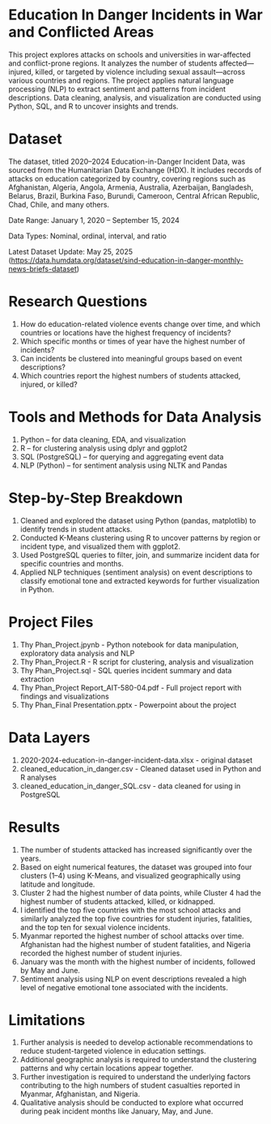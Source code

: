 # Education In Danger Incidents in War and Conflicted Areas
This project explores attacks on schools and universities in war-affected and conflict-prone regions. It analyzes the number of students affected—injured, killed, or targeted by violence including sexual assault—across various countries and regions. The project applies natural language processing (NLP) to extract sentiment and patterns from incident descriptions. Data cleaning, analysis, and visualization are conducted using Python, SQL, and R to uncover insights and trends.

# Dataset
The dataset, titled 2020–2024 Education-in-Danger Incident Data, was sourced from the Humanitarian Data Exchange (HDX). It includes records of attacks on education categorized by country, covering regions such as Afghanistan, Algeria, Angola, Armenia, Australia, Azerbaijan, Bangladesh, Belarus, Brazil, Burkina Faso, Burundi, Cameroon, Central African Republic, Chad, Chile, and many others.

Date Range: January 1, 2020 – September 15, 2024

Data Types: Nominal, ordinal, interval, and ratio

Latest Dataset Update: May 25, 2025 (https://data.humdata.org/dataset/sind-education-in-danger-monthly-news-briefs-dataset)

# Research Questions
1. How do education-related violence events change over time, and which countries or locations have the highest frequency of incidents?
2. Which specific months or times of year have the highest number of incidents?
3. Can incidents be clustered into meaningful groups based on event descriptions?
4. Which countries report the highest numbers of students attacked, injured, or killed?

# Tools and Methods for Data Analysis
1. Python – for data cleaning, EDA, and visualization
2. R – for clustering analysis using dplyr and ggplot2
3. SQL (PostgreSQL) – for querying and aggregating event data
4. NLP (Python) – for sentiment analysis using NLTK and Pandas

# Step-by-Step Breakdown
1. Cleaned and explored the dataset using Python (pandas, matplotlib) to identify trends in student attacks.
2. Conducted K-Means clustering using R to uncover patterns by region or incident type, and visualized them with ggplot2.
3. Used PostgreSQL queries to filter, join, and summarize incident data for specific countries and months.
4. Applied NLP techniques (sentiment analysis) on event descriptions to classify emotional tone and extracted keywords for further visualization in Python.

# Project Files
1. Thy Phan_Project.jpynb - Python notebook for data manipulation, exploratory data analysis and NLP
2. Thy Phan_Project.R - R script for clustering, analysis and visualization
3. Thy Phan_Project.sql - SQL queries incident summary and data extraction
4. Thy Phan_Project Report_AIT-580-04.pdf - Full project report with findings and visualizations
5. Thy Phan_Final Presentation.pptx - Powerpoint about the project

# Data Layers
1. 2020-2024-education-in-danger-incident-data.xlsx - original dataset
2. cleaned_education_in_danger.csv - Cleaned dataset used in Python and R analyses  
3. cleaned_education_in_danger_SQL.csv - data cleaned for using in PostgreSQL

# Results
1. The number of students attacked has increased significantly over the years.
2. Based on eight numerical features, the dataset was grouped into four clusters (1–4) using K-Means, and visualized geographically using latitude and longitude.
3. Cluster 2 had the highest number of data points, while Cluster 4 had the highest number of students attacked, killed, or kidnapped.
4. I identified the top five countries with the most school attacks and similarly analyzed the top five countries for student injuries, fatalities, and the top ten for sexual violence incidents.
5. Myanmar reported the highest number of school attacks over time. Afghanistan had the highest number of student fatalities, and Nigeria recorded the highest number of student injuries.
6. January was the month with the highest number of incidents, followed by May and June.
7. Sentiment analysis using NLP on event descriptions revealed a high level of negative emotional tone associated with the incidents.
   
# Limitations
1. Further analysis is needed to develop actionable recommendations to reduce student-targeted violence in education settings.
2. Additional geographic analysis is required to understand the clustering patterns and why certain locations appear together.
4. Further investigation is required to understand the underlying factors contributing to the high numbers of student casualties reported in Myanmar, Afghanistan, and Nigeria.
5. Qualitative analysis should be conducted to explore what occurred during peak incident months like January, May, and June.







